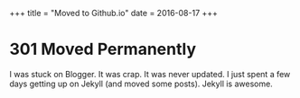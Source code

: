+++
title = "Moved to Github.io"
date = 2016-08-17
+++

# 301 Moved Permanently

I was stuck on Blogger. It was crap. It was never updated. I just spent a few
days getting up on Jekyll (and moved some posts). Jekyll is awesome.
